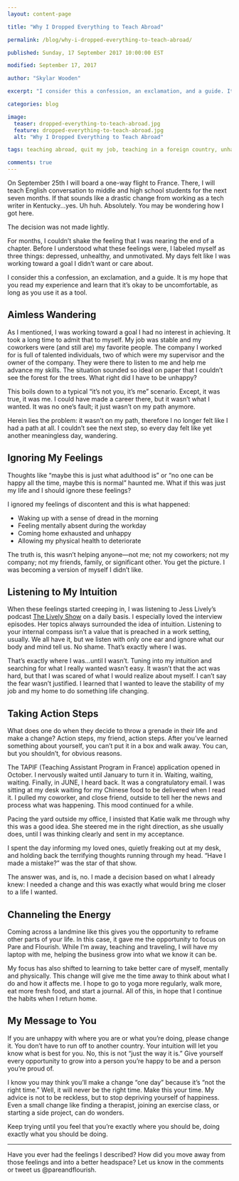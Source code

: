 ```yaml
---
layout: content-page

title: "Why I Dropped Everything to Teach Abroad"

permalink: /blog/why-i-dropped-everything-to-teach-abroad/

published: Sunday, 17 September 2017 10:00:00 EST

modified: September 17, 2017

author: "Skylar Wooden"

excerpt: "I consider this a confession, an exclamation, and a guide. It is my hope that you read my experience and learn that it’s okay to be uncomfortable, as long as you use it as a tool."

categories: blog

image:
  teaser: dropped-everything-to-teach-abroad.jpg
  feature: dropped-everything-to-teach-abroad.jpg
  alt: "Why I Dropped Everything to Teach Abroad"

tags: teaching abroad, quit my job, teaching in a foreign country, unhappy with job

comments: true
---
```


On September 25th I will board a one-way flight to France. There, I will teach English conversation to middle and high school students for the next <span class="boldText">seven months</span>. If that sounds like a drastic change from working as a tech writer in Kentucky...yes. Uh huh. Absolutely. You may be wondering how I got here.

The decision was not made lightly.

For months, I couldn’t shake the feeling that I was nearing the end of a chapter. Before I understood what these feelings were, I labeled myself as three things: depressed, unhealthy, and unmotivated. <span class="boldText">My days felt like I was working toward a goal I didn’t want or care about.</span>

I consider this a confession, an exclamation, and a guide. It is my hope that you read my experience and learn that it’s okay to be uncomfortable, as long as you use it as a tool.

## Aimless Wandering 

As I mentioned, I was working toward a goal I had no interest in achieving. It took a long time to admit that to myself. My job was stable and my coworkers were (and still are) my favorite people. The company I worked for is full of talented individuals, two of which were my supervisor and the owner of the company. They were there to listen to me and help me advance my skills. <span class="boldText">The situation sounded so ideal on paper that I couldn’t see the forest for the trees.</span> What right did I have to be unhappy? 

This boils down to a typical “it’s not you, it’s me” scenario. Except, it was true, it was me. I could have made a career there, but it wasn’t what I wanted. It was no one’s fault; it just wasn’t on my path anymore. 

Herein lies the problem: it wasn’t on my path, therefore I no longer felt like I had a path at all. <span class="boldText">I couldn’t see the next step, so every day felt like yet another meaningless day, wandering.</span>

## Ignoring My Feelings

Thoughts like “maybe this is just what adulthood is” or “no one can be happy all the time, maybe this is normal” haunted me. <span class="boldText">What if this was just my life and I should ignore these feelings?</span>

I ignored my feelings of discontent and this is what happened: 

<ul>
  <li>Waking up with a sense of dread in the morning</li>
  <li>Feeling mentally absent during the workday</li>
  <li>Coming home exhausted and unhappy</li>
  <li>Allowing my physical health to deteriorate</li>
</ul>

The truth is, this wasn’t helping anyone—not me; not my coworkers; not my company; not my friends, family, or significant other. You get the picture. <span class="boldText">I was becoming a version of myself I didn’t like.</span>

## Listening to My Intuition

When these feelings started creeping in, I was listening to Jess Lively’s podcast <a href="http://jesslively.com/livelyshow/" target="_blank">The Lively Show</a> on a daily basis. I especially loved the interview episodes. Her topics always surrounded the idea of intuition. Listening to your internal compass isn’t a value that is preached in a work setting, usually. We all have it, but <span class="boldText">we listen with only one ear and ignore what our body and mind tell us.</span> No shame. That’s exactly where I was. 

That’s exactly where I was...until I wasn’t. Tuning into my intuition and searching for what I really  wanted wasn’t easy. It wasn’t that the act was hard, but that I was scared of what I would realize about myself. I can’t say the fear wasn’t justified. <span class="boldText">I learned that I wanted to leave the stability of my job and my home to do something life changing.</span>

## Taking Action Steps

What does one do when they decide to throw a grenade in their life and make a change? Action steps, my friend, action steps. <span class="boldText">After you’ve learned something about yourself, you can’t put it in a box and walk away.</span> You can, but you shouldn’t, for obvious reasons. 

The TAPIF (Teaching Assistant Program in France) application opened in October. I nervously waited until January to turn it in. Waiting, waiting, waiting. Finally, in JUNE, I heard back. It was a congratulatory email. I was sitting at my desk waiting for my Chinese food to be delivered when I read it. I pulled my coworker, and close friend, outside to tell her the news and process what was happening. This mood continued for a while.

Pacing the yard outside my office, I insisted that Katie walk me through why this was a good idea. She steered me in the right direction, as she usually does, until I was thinking clearly and sent in my acceptance. 

I spent the day informing my loved ones, quietly freaking out at my desk, and holding back the terrifying thoughts running through my head. <span class="boldText">“Have I made a mistake?”</span> was the star of that show. 

The answer was, and is, no. I made a decision based on what I already knew: I needed a change and this was exactly what would bring me closer to a life I wanted. 

## Channeling the Energy

Coming across a landmine like this gives you the opportunity to reframe other parts of your life. In this case, it gave me the opportunity to focus on Pare and Flourish. While I’m away, teaching and traveling, I will have my laptop with me, <span class="boldText">helping the business grow into what we know it can be.</span>

My focus has also shifted to learning to take better care of myself, mentally and physically. <span class="boldText">This change will give me the time away to think about what I do and how it affects me.</span> I hope to go to yoga more regularly, walk more, eat more fresh food, and start a journal. All of this, in hope that I continue the habits when I return home.

## My Message to You

If you are unhappy with where you are or what you’re doing, please change it. You don’t have to run off to another country. Your intuition will let you know what is best for you. No, this is not “just the way it is.” <span class="boldText">Give yourself every opportunity to grow into a person you’re happy to be and a person you’re proud of.</span>

I know you may think you’ll make a change “one day” because it’s “not the right time.” Well, it will never be the right time. Make this your time. <span class="boldText">My advice is not to be reckless, but to stop depriving yourself of happiness.</span> Even a small change like finding a therapist, joining an exercise class, or starting a side project, can do wonders. 

Keep trying until you feel that you’re exactly where you should be, doing exactly what you should be doing. 

<hr class="secondary">

Have you ever had the feelings I described? How did you move away from those feelings and into a better headspace? Let us know in the comments or tweet us @pareandflourish. 